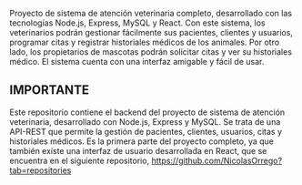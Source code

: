 Proyecto de sistema de atención veterinaria completo, desarrollado con las tecnologías Node.js, Express, MySQL y React. Con este sistema, los veterinarios podrán gestionar fácilmente sus pacientes, clientes y usuarios, programar citas y registrar historiales médicos de los animales. Por otro lado, los propietarios de mascotas podrán solicitar citas y ver su historiales médico. El sistema cuenta con una interfaz amigable y fácil de usar.

## IMPORTANTE
Este repositorio contiene el backend del proyecto de sistema de atención veterinaria, desarrollado con Node.js, Express y MySQL. Se trata de una API-REST que permite la gestión de pacientes, clientes, usuarios, citas y historiales médicos. Es la primera parte del proyecto completo, ya que también existe una interfaz de usuario desarrollada en React, que se encuentra en el siguiente repositorio, https://github.com/NicolasOrrego?tab=repositories

